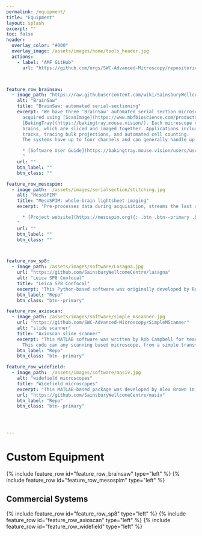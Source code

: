 ```yaml
---
permalink: /equipment/
title: "Equipment"
layout: splash
excerpt: ""
toc: false
header:
  overlay_color: "#000"
  overlay_image: /assets/images/home/tools_header.jpg
  actions:
    - label: "AMF GitHub"
      url: "https://github.com/orgs/SWC-Advanced-Microscopy/repositories"



feature_row_brainsaw:
  - image_path: "https://raw.githubusercontent.com/wiki/SainsburyWellcomeCentre/StitchIt/images/rgb_brain_example.jpg"
    alt: "BrainSaw"
    title: "BrainSaw: automated serial-sectioning"
    excerpt: "We have three 'BrainSaw' automated serial section microscopes. Data are 
      acquired using [ScanImage](https://www.mbfbioscience.com/products/scanimage) and 
      [BakingTray](https://bakingtray.mouse.vision/). Each microscope can accommodate up to 6 
      brains, which are sliced and imaged together. Applications include mapping electrode 
      tracks, tracing bulk projections, and automated cell counting. 
      The systems have up to four channels and can generally handle up to four fluorophores simultaneously.

      * [Software User Guide](https://bakingtray.mouse.vision/users/user_guide){: .btn .btn--primary .btn--small}
      "
    url: ""
    btn_label: ""
    btn_class: ""

feature_row_mesospim:
  - image_path:  /assets/images/serialsection/stitching.jpg
    alt: "MesoSPIM"
    title: "MesoSPIM: whole-brain lightsheet imaging"
    excerpt: "Pre-processes data during acquisition, streams the last stitched section to a web page, initiates stitching automatically when acquisition completes. Includes tools for downsampling and generally batch-processing image stacks. Operations highly parallelized for speed.

      * [Project website](https://mesospim.org){: .btn .btn--primary .btn--small}
    "
    url: ""
    btn_label: ""
    btn_class: ""



feature_row_sp8:
  - image_path: /assets/images/software/Lasagna.jpg
    url: "https://github.com/SainsburyWellcomeCentre/lasagna"
    alt: "Leica SP8 Confocal"
    title: "Leica SP8 Confocal"
    excerpt: "This Python-based software was originally developed by Rob Campbell for a project with Tom Mrsic-Flogel's lab, but is now being used by the IBL consortium to trace electrode tracks. It provides linked orthogonal 2-D views for fast visualisation of downsampled image stacks. Allows overlays of multiple brains, multiple channels, traced neurites, or soma locations. Includes viewer for Allen Atlas and is extendable via plugins. Lasagna pre-dates napari, which we would recommend for new projects"
    btn_label: "Repo"
    btn_class: "btn--primary"

feature_row_axioscan:
  - image_path: /assets/images/software/simple_mscanner.jpg
    url: "https://github.com/SWC-Advanced-Microscopy/SimpleMScanner"
    alt: "slide scanner"
    title: "Axioscan slide scanner"
    excerpt: "This MATLAB software was written by Rob Campbell for teaching purposes. It runs galvo-based scanning microscopy using NI Hardware. The project includes three increasingly complicated versions of the same program. An equivalent Python project [can be found here](https://github.com/SWC-Advanced-Microscopy/SimplePyScanner).
      This code can any scanning based microscope, from a simple transmission-based system to a 2-photon."
    btn_label: "Repo"
    btn_class: "btn--primary"

feature_row_widefield:
  - image_path:  /assets/images/software/masiv.jpg
    alt: "widefield microscopes"
    title: "Widefield microscopes"
    excerpt: "This MATLAB-based package was developed by Alex Brown in Troy Margrie's lab. MaSIV is a simple multi-resolution image viewer: it loads a small downsampled image stack into RAM but presents the user with full-res data as they zoom in. MaSIV is stable but can only display a single channel at once. It is extendable via plugins, some of which were written by AMF members."
    url: "https://github.com/SainsburyWellcomeCentre/masiv"
    btn_label: "Repo"
    btn_class: "btn--primary"




---
```


# Custom Equipment
{% include feature_row id="feature_row_brainsaw" type="left" %}
{% include feature_row id="feature_row_mesospim"   type="left" %}


## Commercial Systems
{% include feature_row id="feature_row_sp8" type="left" %} 
{% include feature_row id="feature_row_axioscan" type="left" %} 
{% include feature_row id="feature_row_widefield"   type="left" %}

